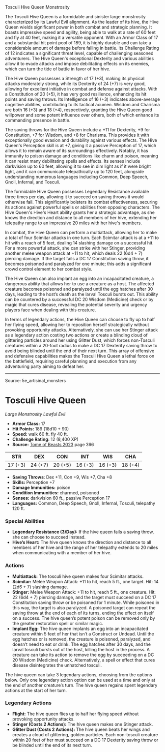 <MonsterName/>Tosculi Hive Queen</MonsterName>
<CreatureType/>Monstrosity</CreatureType>

<summary>The Tosculi Hive Queen is a formidable and sinister large monstrosity characterized by its Lawful Evil alignment. As the leader of its hive, the Hive Queen wields significant power in both combat and strategic planning. It boasts impressive speed and agility, being able to walk at a rate of 60 feet and fly at 40 feet, making it a versatile opponent. With an Armor Class of 17 and a substantial hit point pool of 189, it is highly durable and can take a considerable amount of damage before falling in battle. Its Challenge Rating of 12 indicates a significant threat level, capable of challenging seasoned adventurers. The Hive Queen's exceptional Dexterity and various abilities allow it to evade attacks and impose debilitating effects on its enemies, which can turn the tide of battle in favor of her hive. </summary>

<detail>

The Hive Queen possesses a Strength of 17 (+3), making its physical attacks moderately strong, while its Dexterity of 24 (+7) is very good, allowing for excellent initiative in combat and defense against attacks. With a Constitution of 20 (+5), it has very good resilience, enhancing its hit points and saving throws. Its Intelligence of 16 (+3) indicates above-average cognitive abilities, contributing to its tactical acumen. Wisdom and Charisma are both 16 (+3) and 18 (+4), respectively, granting the Hive Queen good willpower and some potent influence over others, both of which enhance its commanding presence in battle.

The saving throws for the Hive Queen include a +11 for Dexterity, +9 for Constitution, +7 for Wisdom, and +8 for Charisma. This provides it with exceptionally good evasion and durability against various effects. The Hive Queen's Perception skill is at +7, giving it a passive Perception of 17, which allows it to remain aware of its surroundings effectively. Notably, it has immunity to poison damage and conditions like charm and poison, meaning it can resist many debilitating spells and effects. Its senses include darkvision up to 60 feet, allowing it to see in dim light as if it were bright light, and it can communicate telepathically up to 120 feet, alongside understanding numerous languages including Common, Deep Speech, Gnoll, Infernal, and Tosculi.

The formidable Hive Queen possesses Legendary Resistance available three times per day, allowing it to succeed on saving throws it would otherwise fail. This significantly bolsters its combat effectiveness, securing its actions against powerful spells or abilities from opposing characters. The Hive Queen's Hive's Heart ability grants her a strategic advantage, as she knows the direction and distance to all members of her hive, extending her telepathy range to an impressive 20 miles with her hive's members.

In combat, the Hive Queen can perform a multiattack, allowing her to make a total of four Scimitar attacks in one turn. Each Scimitar attack is at a +11 to hit with a reach of 5 feet, dealing 14 slashing damage on a successful hit. For a more powerful attack, she can strike with her Stinger, providing another melee weapon attack at +11 to hit, which deals 22 (6d4 + 7) piercing damage. If the target fails a DC 17 Constitution saving throw, it becomes poisoned and paralyzed for one minute; this adds a significant crowd control element to her combat style.

The Hive Queen can also implant an egg into an incapacitated creature, a dangerous ability that allows her to use a creature as a host. The affected creature becomes poisoned and paralyzed until the egg hatches after 30 days, leading to the host’s death as the larval Tosculi bursts out. This ability can be countered by a successful DC 20 Wisdom (Medicine) check or by magic that cures disease, revealing the potential severity and urgency players face when dealing with this creature.

In terms of legendary actions, the Hive Queen can choose to fly up to half her flying speed, allowing her to reposition herself strategically without provoking opportunity attacks. Alternatively, she can use her Stinger attack as a legendary action costing two actions or create a blinding cloud of glittering particles around her using Glitter Dust, which forces non-Tosculi creatures within a 20-foot radius to make a DC 17 Dexterity saving throw to avoid being blinded until the end of their next turn. This array of offensive and defensive capabilities makes the Tosculi Hive Queen a lethal force on the battlefield, requiring careful planning and execution from any adventuring party aiming to defeat her.</detail>



---

Source: 5e_artisinal_monsters

# Tosculi Hive Queen

*Large* *Monstrosity* *Lawful Evil*

- **Armor Class:** 17
- **Hit Points:** 189 (18d10 + 90)
- **Speed:** walk 60 ft. fly 40 ft.
- **Challenge Rating:** 12 (8,400 XP)
- **Source:** [Tome of Beasts 2023](https://koboldpress.com/kpstore/product/tome-of-beasts-1-2023-edition/) page 366

| STR | DEX | CON | INT | WIS | CHA |
| --- | --- | --- | --- | --- | --- |
| 17 (+3) | 24 (+7) | 20 (+5) | 16 (+3) | 16 (+3) | 18 (+4) |

- **Saving Throws**: Dex +11, Con +9, Wis +7, Cha +8
- **Skills:** Perception +7
- **Damage Immunities:** poison
- **Condition Immunities:** charmed, poisoned
- **Senses:** darkvision 60 ft., passive Perception 17
- **Languages:** Common, Deep Speech, Gnoll, Infernal, Tosculi, telepathy 120 ft.

### Special Abilities

- **Legendary Resistance (3/Day):** If the hive queen fails a saving throw, she can choose to succeed instead.
- **Hive’s Heart:** The hive queen knows the direction and distance to all members of her hive and the range of her telepathy extends to 20 miles when communicating with a member of her hive.

### Actions

- **Multiattack:** The tosculi hive queen makes four Scimitar attacks.
- **Scimitar:** Melee Weapon Attack: +11 to hit, reach 5 ft., one target. Hit: 14 (2d6 + 7) slashing damage.
- **Stinger:** Melee Weapon Attack: +11 to hit, reach 5 ft., one creature. Hit: 22 (6d4 + 7) piercing damage, and the target must succeed on a DC 17 Constitution saving throw or be poisoned for 1 minute. While poisoned in this way, the target is also paralyzed. A poisoned target can repeat the saving throw at the end of each of its turns, ending the effect on itself on a success. The hive queen’s potent poison can be removed only by the greater restoration spell or similar magic.
- **Implant Egg:** The hive queen implants an egg into an incapacitated creature within 5 feet of her that isn’t a Construct or Undead. Until the egg hatches or is removed, the creature is poisoned, paralyzed, and doesn’t need to eat or drink. The egg hatches after 30 days, and the larval tosculi bursts out of the host, killing the host in the process. A creature can take its action to remove the egg by succeeding on a DC 20 Wisdom (Medicine) check. Alternatively, a spell or effect that cures disease disintegrates the unhatched tosculi.

The hive queen can take 3 legendary actions, choosing from the options below. Only one legendary action option can be used at a time and only at the end of another creature’s turn. The hive queen regains spent legendary actions at the start of her turn.

### Legendary Actions

- **Flight:** The hive queen flies up to half her flying speed without provoking opportunity attacks.
- **Stinger (Costs 2 Actions):** The hive queen makes one Stinger attack.
- **Glitter Dust (Costs 2 Actions):** The hive queen beats her wings and creates a cloud of glittering, golden particles. Each non-tosculi creature within 20 feet of her must succeed on a DC 17 Dexterity saving throw or be blinded until the end of its next turn.


